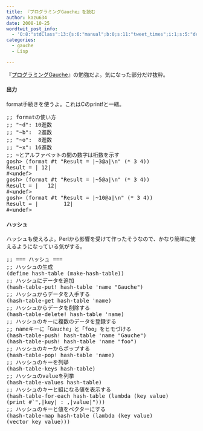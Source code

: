 ```yaml
---
title: 『プログラミングGauche』を読む
author: kazu634
date: 2008-10-25
wordtwit_post_info:
  - 'O:8:"stdClass":13:{s:6:"manual";b:0;s:11:"tweet_times";i:1;s:5:"delay";i:0;s:7:"enabled";i:1;s:10:"separation";s:2:"60";s:7:"version";s:3:"3.7";s:14:"tweet_template";b:0;s:6:"status";i:2;s:6:"result";a:0:{}s:13:"tweet_counter";i:2;s:13:"tweet_log_ids";a:1:{i:0;i:4349;}s:9:"hash_tags";a:0:{}s:8:"accounts";a:1:{i:0;s:7:"kazu634";}}'
categories:
  - gauche
  - Lisp

---
```

<div class="section">
<p>
    『<a href="http://d.hatena.ne.jp/asin/4873113482" onclick="__gaTracker('send', 'event', 'outbound-article', 'http://d.hatena.ne.jp/asin/4873113482', 'プログラミングGauche');">プログラミングGauche</a>』の勉強だよ。気になった部分だけ抜粋。
</p>
  
<h4>
    出力
</h4>
  
<p>
    format手続きを使うよ。これはCのprintfと一緒。
</p>
  
<pre class="syntax-highlight">
<span class="synComment">;; formatの使い方</span>
<span class="synComment">;; &#34;~d&#34;: 10進数</span>
<span class="synComment">;; &#34;~b&#34;:  2進数</span>
<span class="synComment">;; &#34;~o&#34;:  8進数</span>
<span class="synComment">;; &#34;~x&#34;: 16進数</span>
<span class="synComment">;; ~とアルファベットの間の数字は桁数を示す</span>
gosh&#62; <span class="synSpecial">(</span><span class="synStatement">format</span> #t <span class="synConstant">&#34;Result = |~3@a|\n&#34;</span> <span class="synSpecial">(</span><span class="synStatement">*</span> <span class="synConstant">3</span> <span class="synConstant">4</span><span class="synSpecial">))</span>
Result <span class="synStatement">=</span> | <span class="synConstant">12</span>|
#&#60;undef&#62;
gosh&#62; <span class="synSpecial">(</span><span class="synStatement">format</span> #t <span class="synConstant">&#34;Result = |~5@a|\n&#34;</span> <span class="synSpecial">(</span><span class="synStatement">*</span> <span class="synConstant">3</span> <span class="synConstant">4</span><span class="synSpecial">))</span>
Result <span class="synStatement">=</span> |   <span class="synConstant">12</span>|
#&#60;undef&#62;
gosh&#62; <span class="synSpecial">(</span><span class="synStatement">format</span> #t <span class="synConstant">&#34;Result = |~10@a|\n&#34;</span> <span class="synSpecial">(</span><span class="synStatement">*</span> <span class="synConstant">3</span> <span class="synConstant">4</span><span class="synSpecial">))</span>
Result <span class="synStatement">=</span> |        <span class="synConstant">12</span>|
#&#60;undef&#62;
</pre>
  
<h4>
    ハッシュ
</h4>
  
<p>
    ハッシュも使えるよ。Perlから影響を受けて作ったそうなので、かなり簡単に使えるようになっている気がする。
</p>
  
<pre class="syntax-highlight">
<span class="synComment">;; === ハッシュ ===</span>
<span class="synComment">;; ハッシュの生成</span>
<span class="synSpecial">(</span>define <span class="synStatement">hash-table</span> <span class="synSpecial">(</span><span class="synStatement">make-hash-table</span><span class="synSpecial">))</span>
<span class="synComment">;; ハッシュにデータを追加</span>
<span class="synSpecial">(</span>hash-table-put! <span class="synStatement">hash-table</span> <span class="synSpecial">'</span><span class="synIdentifier">name</span> <span class="synConstant">&#34;Gauche&#34;</span><span class="synSpecial">)</span>
<span class="synComment">;; ハッシュからデータを入手する</span>
<span class="synSpecial">(</span>hash-table-get <span class="synStatement">hash-table</span> <span class="synSpecial">'</span><span class="synIdentifier">name</span><span class="synSpecial">)</span>
<span class="synComment">;; ハッシュからデータを削除する</span>
<span class="synSpecial">(</span>hash-table-delete! <span class="synStatement">hash-table</span> <span class="synSpecial">'</span><span class="synIdentifier">name</span><span class="synSpecial">)</span>
<span class="synComment">;; ハッシュのキーに複数のデータを登録する</span>
<span class="synComment">;; nameキーに「Gauche」と「foo」をヒモづける</span>
<span class="synSpecial">(</span>hash-table-push! <span class="synStatement">hash-table</span> <span class="synSpecial">'</span><span class="synIdentifier">name</span> <span class="synConstant">&#34;Gauche&#34;</span><span class="synSpecial">)</span>
<span class="synSpecial">(</span>hash-table-push! <span class="synStatement">hash-table</span> <span class="synSpecial">'</span><span class="synIdentifier">name</span> <span class="synConstant">&#34;foo&#34;</span><span class="synSpecial">)</span>
<span class="synComment">;; ハッシュのキーからポップする</span>
<span class="synSpecial">(</span>hash-table-pop! <span class="synStatement">hash-table</span> <span class="synSpecial">'</span><span class="synIdentifier">name</span><span class="synSpecial">)</span>
<span class="synComment">;; ハッシュのキーを列挙</span>
<span class="synSpecial">(</span>hash-table-keys <span class="synStatement">hash-table</span><span class="synSpecial">)</span>
<span class="synComment">;; ハッシュのvalueを列挙</span>
<span class="synSpecial">(</span>hash-table-values <span class="synStatement">hash-table</span><span class="synSpecial">)</span>
<span class="synComment">;; ハッシュのキーと組になる値を表示する</span>
<span class="synSpecial">(</span>hash-table-for-each <span class="synStatement">hash-table</span> <span class="synSpecial">(</span><span class="synStatement">lambda</span> <span class="synSpecial">(</span>key value<span class="synSpecial">)</span>
<span class="synSpecial">(</span><span class="synStatement">print</span> #`<span class="synConstant">&#34;,|key| : ,|value|&#34;</span><span class="synSpecial">)))</span>
<span class="synComment">;; ハッシュのキーと値をベクターにする</span>
<span class="synSpecial">(</span>hash-table-map <span class="synStatement">hash-table</span> <span class="synSpecial">(</span><span class="synStatement">lambda</span> <span class="synSpecial">(</span>key value<span class="synSpecial">)</span>
<span class="synSpecial">(</span><span class="synStatement">vector</span> key value<span class="synSpecial">)))</span>
</pre>
</div>
